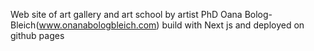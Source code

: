 Web site of art gallery and art school by artist PhD Oana Bolog-Bleich(www.onanabologbleich.com) build with Next js and deployed on github pages